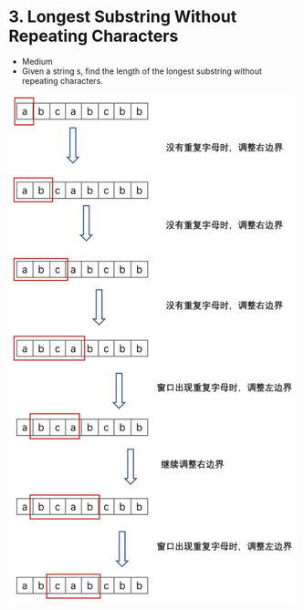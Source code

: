 # 3. Longest Substring Without Repeating Characters
 * Medium
 * Given a string s, find the length of the longest substring without repeating characters.
 
 ![image](./LongestSubstring.png)